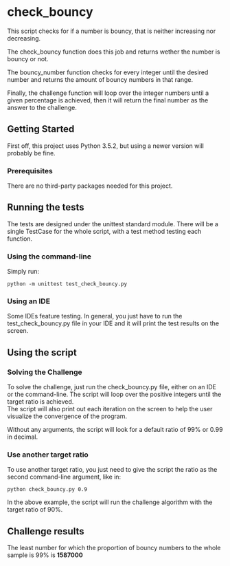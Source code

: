 # check_bouncy

This script checks for if a number is bouncy, that is neither increasing nor decreasing.  

The check_bouncy function does this job and returns wether the number is bouncy or not.  

The bouncy_number function checks for every integer until the desired number and returns the amount of bouncy numbers in that range.  
  
Finally, the challenge function will loop over the integer numbers until a given percentage is achieved, then it will return the final number as the answer to the challenge.

## Getting Started

First off, this project uses Python 3.5.2, but using a newer version will probably be fine. 

### Prerequisites

There are no third-party packages needed for this project.

## Running the tests

The tests are designed under the unittest standard module. There will be a single TestCase for the whole script, with a test method testing each function.

### Using the command-line
Simply run:

```
python -m unittest test_check_bouncy.py
```

### Using an IDE

Some IDEs feature testing. In general, you just have to run the test_check_bouncy.py file in your IDE and it will print the test results on the screen. 

## Using the script

### Solving the Challenge

To solve the challenge, just run the check_bouncy.py file, either on an IDE or the command-line. The script will loop over the positive integers until the target ratio is achieved.  
The script will also print out each iteration on the screen to help the user visualize the convergence of the program.

Without any arguments, the script will look for a default ratio of 99% or 0.99 in decimal. 

### Use another target ratio

To use another target ratio, you just need to give the script the ratio as the second command-line argument, like in:

```
python check_bouncy.py 0.9
```

In the above example, the script will run the challenge algorithm with the target ratio of 90%. 

## Challenge results

The least number for which the proportion of bouncy numbers to the whole sample is 99% is **1587000**